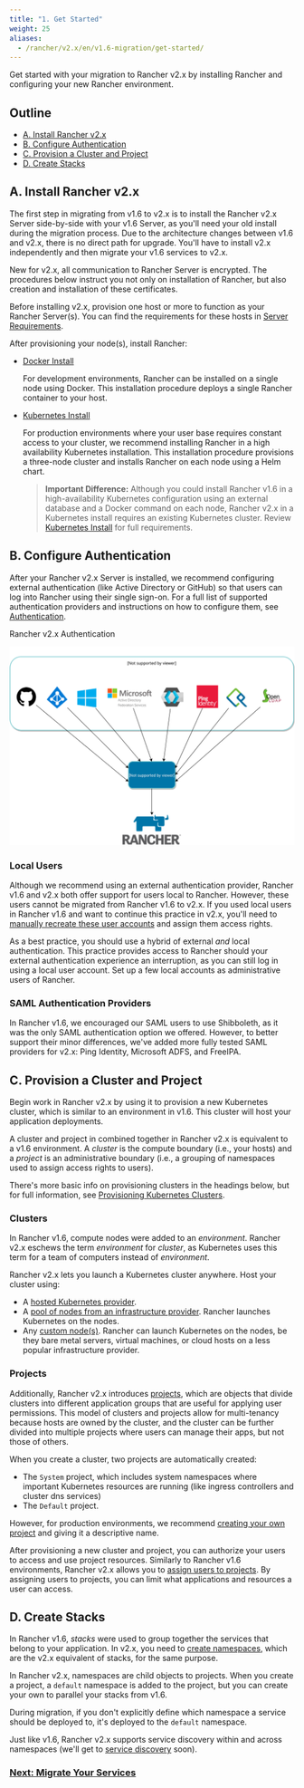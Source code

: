 ```yaml
---
title: "1. Get Started"
weight: 25
aliases:
  - /rancher/v2.x/en/v1.6-migration/get-started/
---
```

Get started with your migration to Rancher v2.x by installing Rancher and configuring your new Rancher environment.

## Outline

<!-- TOC -->

- [A. Install Rancher v2.x](#a-install-rancher-v2-x)
- [B. Configure Authentication](#b-configure-authentication)
- [C. Provision a Cluster and Project](#c-provision-a-cluster-and-project)
- [D. Create Stacks](#d-create-stacks)


<!-- /TOC -->

## A. Install Rancher v2.x

The first step in migrating from v1.6 to v2.x is to install the Rancher v2.x Server side-by-side with your v1.6 Server, as you'll need your old install during the migration process. Due to the architecture changes between v1.6 and v2.x, there is no direct path for upgrade. You'll have to install v2.x independently and then migrate your v1.6 services to v2.x.

New for v2.x, all communication to Rancher Server is encrypted. The procedures below instruct you not only on installation of Rancher, but also creation and installation of these certificates.

Before installing v2.x, provision one host or more to function as your Rancher Server(s). You can find the requirements for these hosts in [Server Requirements](../../../pages-for-subheaders/installation-requirements.md).

After provisioning your node(s), install Rancher:

- [Docker Install](installation/single-node)

    For development environments, Rancher can be installed on a single node using Docker. This installation procedure deploys a single Rancher container to your host.

- [Kubernetes Install](../../../pages-for-subheaders/install-upgrade-on-a-kubernetes-cluster.md)

    For production environments where your user base requires constant access to your cluster, we recommend installing Rancher in a high availability Kubernetes installation. This installation procedure provisions a three-node cluster and installs Rancher on each node using a Helm chart.

    >**Important Difference:** Although you could install Rancher v1.6 in a high-availability Kubernetes configuration using an external database and a Docker command on each node, Rancher v2.x in a Kubernetes install requires an existing Kubernetes cluster. Review [Kubernetes Install](../../../pages-for-subheaders/install-upgrade-on-a-kubernetes-cluster.md) for full requirements.

## B. Configure Authentication

After your Rancher v2.x Server is installed, we recommend configuring external authentication (like Active Directory or GitHub) so that users can log into Rancher using their single sign-on. For a full list of supported authentication providers and instructions on how to configure them, see [Authentication](../../../pages-for-subheaders/about-authentication.md).

<figcaption>Rancher v2.x Authentication</figcaption>

![Rancher v2.x Authentication](/img/auth-providers.svg)

### Local Users

Although we recommend using an external authentication provider, Rancher v1.6 and v2.x both offer support for users local to Rancher. However, these users cannot be migrated from Rancher v1.6 to v2.x. If you used local users in Rancher v1.6 and want to continue this practice in v2.x, you'll need to [manually recreate these user accounts](../../../pages-for-subheaders/about-authentication.md) and assign them access rights.

As a best practice, you should use a hybrid of external _and_ local authentication. This practice provides access to Rancher should your external authentication experience an interruption, as you can still log in using a local user account. Set up a few local accounts as administrative users of Rancher.


### SAML Authentication Providers

In Rancher v1.6, we encouraged our SAML users to use Shibboleth, as it was the only SAML authentication option we offered. However, to better support their minor differences, we've added more fully tested SAML providers for v2.x: Ping Identity, Microsoft ADFS, and FreeIPA.

## C. Provision a Cluster and Project

Begin work in Rancher v2.x by using it to provision a new Kubernetes cluster, which is similar to an environment in v1.6. This cluster will host your application deployments.

A cluster and project in combined together in Rancher v2.x is equivalent to a v1.6 environment. A _cluster_ is the compute boundary (i.e., your hosts) and a _project_ is an administrative boundary (i.e., a grouping of namespaces used to assign access rights to users).

There's more basic info on provisioning clusters in the headings below, but for full information, see [Provisioning Kubernetes Clusters](../../../pages-for-subheaders/kubernetes-clusters-in-rancher-setup.md).

### Clusters

In Rancher v1.6, compute nodes were added to an _environment_. Rancher v2.x eschews the term _environment_ for _cluster_, as Kubernetes uses this term for a team of computers instead of _environment_.

Rancher v2.x lets you launch a Kubernetes cluster anywhere. Host your cluster using:

- A [hosted Kubernetes provider](../../../pages-for-subheaders/set-up-clusters-from-hosted-kubernetes-providers.md).
- A [pool of nodes from an infrastructure provider](../../../pages-for-subheaders/use-new-nodes-in-an-infra-provider.md). Rancher launches Kubernetes on the nodes.
- Any [custom node(s)](../../../pages-for-subheaders/use-existing-nodes.md). Rancher can launch Kubernetes on the nodes, be they bare metal servers, virtual machines, or cloud hosts on a less popular infrastructure provider.

### Projects

Additionally, Rancher v2.x introduces [projects](k8s-in-rancher/projects-and-namespaces/), which are objects that divide clusters into different application groups that are useful for applying user permissions. This model of clusters and projects allow for multi-tenancy because hosts are owned by the cluster, and the cluster can be further divided into multiple projects where users can manage their apps, but not those of others.

When you create a cluster, two projects are automatically created:

- The `System` project, which includes system namespaces where important Kubernetes resources are running (like ingress controllers and cluster dns services)
- The `Default` project.

However, for production environments, we recommend [creating your own project](../../advanced-user-guides/manage-clusters/projects-and-namespaces.md#creating-projects) and giving it a descriptive name.

After provisioning a new cluster and project, you can authorize your users to access and use project resources. Similarly to Rancher v1.6 environments, Rancher v2.x allows you to [assign users to projects](k8s-in-rancher/projects-and-namespaces/editing-projects/). By assigning users to projects, you can limit what applications and resources a user can access.

## D. Create Stacks

In Rancher v1.6, _stacks_ were used to group together the services that belong to your application. In v2.x, you need to [create namespaces](k8s-in-rancher/projects-and-namespaces/), which are the v2.x equivalent of stacks, for the same purpose.

In Rancher v2.x, namespaces are child objects to projects. When you create a project, a `default` namespace is added to the project, but you can create your own to parallel your stacks from v1.6.

During migration, if you don't explicitly define which namespace a service should be deployed to, it's deployed to the `default` namespace.

Just like v1.6, Rancher v2.x supports service discovery within and across namespaces (we'll get to [service discovery](discover-services.md) soon).


### [Next: Migrate Your Services](migrate-services.md)

